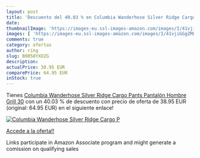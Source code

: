 ```yaml
---
layout: post
title: 'Descuento del 40.03 % en Columbia Wanderhose Silver Ridge Cargo P'
date: 
thumbnailImage: 'https://images-eu.ssl-images-amazon.com/images/I/41vjiGGgZML._SL200_.jpg'
images: [ 'https://images-eu.ssl-images-amazon.com/images/I/41vjiGGgZML._SL200_.jpg' ]
comments: true
category: ofertas
author: ring
slug: B0058YXOZG
description:
actualPrice: 38.95 EUR
comparePrice: 64.95 EUR
inStock: true
---
```


Tienes [Columbia Wanderhose Silver Ridge Cargo Pants Pantalón  Hombre  Grill  30](https://www.amazon.es/dp/B0058YXOZG/?tag=tolees-21) con un 40.03 % de descuento con precio de oferta de 38.95 EUR (original: 64.95 EUR) en el siguiente enlace!

[![Columbia Wanderhose Silver Ridge Cargo P](https://images-eu.ssl-images-amazon.com/images/I/41vjiGGgZML._SL200_.jpg)](https://www.amazon.es/dp/B0058YXOZG/?tag=tolees-21)

[Accede a la oferta!!](https://www.amazon.es/dp/B0058YXOZG/?tag=tolees-21)

Links participate in Amazon Associate program and might generate a comission on qualifying sales


